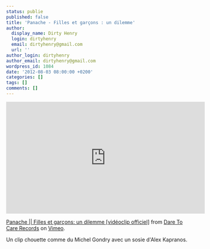 ```yaml
---
status: publie
published: false
title: 'Panache - Filles et garçons : un dilemme'
author:
  display_name: Dirty Henry
  login: dirtyhenry
  email: dirtyhenry@gmail.com
  url: ''
author_login: dirtyhenry
author_email: dirtyhenry@gmail.com
wordpress_id: 1084
date: '2012-08-03 08:00:00 +0200'
categories: []
tags: []
comments: []
---
```

<iframe src="http://player.vimeo.com/video/18633870?color=ffffff" width="540" height="304" frameborder="0" webkitAllowFullScreen mozallowfullscreen allowFullScreen></iframe> <p><a href="http://vimeo.com/18633870">Panache || Filles et garçons: un dilemme [vidéoclip officiel]</a> from <a href="http://vimeo.com/daretocarerecords">Dare To Care Records</a> on <a href="http://vimeo.com">Vimeo</a>.</p>

Un clip chouette comme du Michel Gondry avec un sosie d'Alex Kapranos.
